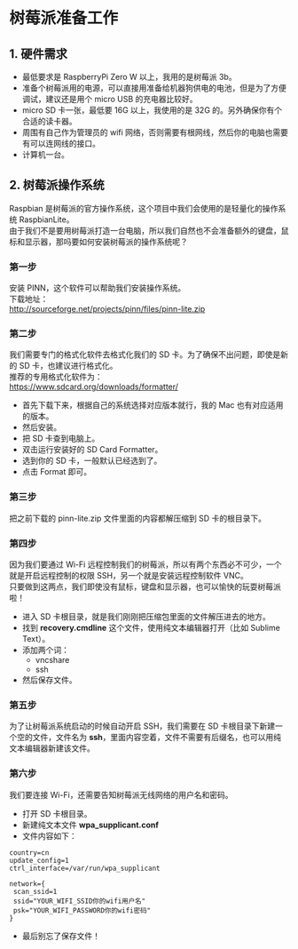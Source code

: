 # 树莓派准备工作
  
## 1. 硬件需求
  
- 最低要求是 RaspberryPi Zero W 以上，我用的是树莓派 3b。  
- 准备个树莓派用的电源，可以直接用准备给机器狗供电的电池，但是为了方便调试，建议还是用个 micro USB 的充电器比较好。  
- micro SD 卡一张，最低要 16G 以上，我使用的是 32G 的。另外确保你有个合适的读卡器。  
- 周围有自己作为管理员的 wifi 网络，否则需要有根网线，然后你的电脑也需要有可以连网线的接口。  
- 计算机一台。  

## 2. 树莓派操作系统  
  
Raspbian 是树莓派的官方操作系统，这个项目中我们会使用的是轻量化的操作系统 RaspbianLite。  
由于我们不是要用树莓派打造一台电脑，所以我们自然也不会准备额外的键盘，鼠标和显示器，那吗要如何安装树莓派的操作系统呢？  

### 第一步  
  
安装 PINN，这个软件可以帮助我们安装操作系统。  
下载地址：  
http://sourceforge.net/projects/pinn/files/pinn-lite.zip  
  
### 第二步  
  
我们需要专门的格式化软件去格式化我们的 SD 卡。为了确保不出问题，即使是新的 SD 卡，也建议进行格式化。  
推荐的专用格式化软件为：  
https://www.sdcard.org/downloads/formatter/  
  
- 首先下载下来，根据自己的系统选择对应版本就行，我的 Mac 也有对应适用的版本。  
- 然后安装。  
- 把 SD 卡查到电脑上。  
- 双击运行安装好的 SD Card Formatter。  
- 选到你的 SD 卡，一般默认已经选到了。
- 点击 Format 即可。  

### 第三步  
  
把之前下载的 pinn-lite.zip 文件里面的内容都解压缩到 SD 卡的根目录下。  
  
### 第四步  
  
因为我们要通过 Wi-Fi 远程控制我们的树莓派，所以有两个东西必不可少，一个就是开启远程控制的权限 SSH，另一个就是安装远程控制软件 VNC。  
只要做到这两点，我们即使没有鼠标，键盘和显示器，也可以愉快的玩耍树莓派啦！  
  
- 进入 SD 卡根目录，就是我们刚刚把压缩包里面的文件解压进去的地方。
- 找到 **recovery.cmdline** 这个文件，使用纯文本编辑器打开（比如 Sublime Text）。  
- 添加两个词：  
    - vncshare  
    - ssh  
- 然后保存文件。  
  
### 第五步  
  
为了让树莓派系统启动的时候自动开启 SSH，我们需要在 SD 卡根目录下新建一个空的文件，文件名为 **ssh**，里面内容空着，文件不需要有后缀名，也可以用纯文本编辑器新建该文件。  
  
### 第六步  
  
我们要连接 Wi-Fi，还需要告知树莓派无线网络的用户名和密码。  
  
- 打开 SD 卡根目录。  
- 新建纯文本文件 **wpa_supplicant.conf**  
- 文件内容如下：  
  
```
country=cn
update_config=1
ctrl_interface=/var/run/wpa_supplicant

network={
 scan_ssid=1
 ssid="YOUR_WIFI_SSID你的wifi用户名"
 psk="YOUR_WIFI_PASSWORD你的wifi密码"
}
```
  
- 最后别忘了保存文件！

